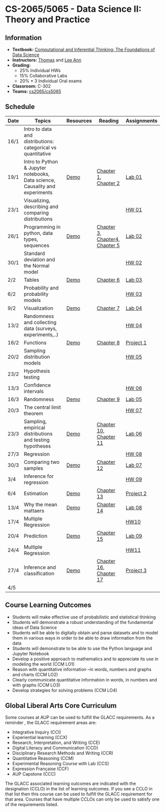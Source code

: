 # CS-2065/5065 - Data Science II: Theory and Practice

## Information

* **Textbook:** [Computational and Inferential Thinking: The Foundations of Data Science](https://aup-cs2065.github.io/textbook/html)
* **Instructors:** [Thomas](https://www.aup.edu/profile/qnguyen) and [Lee Ann](https://www.aup.edu/profile/tlibal)
* **Grading:**
  + 25% Individual HWs
  + 15% Collaborative Labs
  + 20% * 3 Individual Oral exams
* **Classroom:** C-302
* **Teams:** [cs2065/cs5065](https://teams.microsoft.com/l/team/19%3aYWw19mwGMNp_z1chK30c7-fT1fnMwfAUnxjRDAMjaJY1%40thread.tacv2/conversations?groupId=0f2d05d4-39ee-465d-b0a5-4c203f5f3624&tenantId=787ea242-36aa-42a4-bfcf-b7cbaad1d83b)

## Schedule

| Date |  Topics |	Resources | Reading | Assignments |
| ---  | ---     | ---        | ----    | -----       |
| 16/1 | Intro to data and distributions: categorical vs quantitative |            | |       |
| 19/1 |  Intro to Python & Jupyter notebooks, Data science, Causality and experiments | [Demo](https://aup.pilot.2i2c.cloud/hub/user-redirect/git-pull?repo=https%3A%2F%2Fgithub.com%2FAUP-CS2065%2Flecture&branch=master&urlpath=tree%2Flecture%2Flec01.ipynb) | [Chapter 1](https://aup-cs2065.github.io/textbook/html/chapters/01/what-is-data-science.html), [Chapter 2](https://aup-cs2065.github.io/textbook/html/chapters/02/causality-and-experiments.html) | [Lab 01](https://aup.pilot.2i2c.cloud/hub/user-redirect/git-pull?repo=https%3A%2F%2Fgithub.com%2FAUP-CS2065%2Flabs&branch=master&urlpath=tree%2Flabs%2Flab01) |
| 23/1 | Visualizing, describing and comparing distributions |            |         | [HW 01](https://aup.pilot.2i2c.cloud/hub/user-redirect/git-pull?repo=https%3A%2F%2Fgithub.com%2FAUP-CS2065%2Fhw&branch=master&urlpath=tree%2Fhw%2Fhw01%2Fhw01.ipynb) |
| 26/1 |  Programming in python, data types, sequences | [Demo](https://aup.pilot.2i2c.cloud/hub/user-redirect/git-pull?repo=https%3A%2F%2Fgithub.com%2FAUP-CS2065%2Flecture&branch=master&urlpath=tree%2Flecture%2Flec02.ipynb) | [Chapter 3](https://aup-cs2065.github.io/textbook/html/chapters/03/programming-in-python.html), [Chapter4](https://aup-cs2065.github.io/textbook/html/chapters/04/Data_Types.html), [Chapter 5](https://aup-cs2065.github.io/textbook/html/chapters/05/Sequences.html) | [Lab 02](https://aup.pilot.2i2c.cloud/hub/user-redirect/git-pull?repo=https%3A%2F%2Fgithub.com%2FAUP-CS2065%2Flabs&branch=master&urlpath=tree%2Flabs%2Flab02%2Flab02.ipynb) |
| 30/1  | Standard deviation and the Normal model |            |         | [HW 02](https://aup.pilot.2i2c.cloud/hub/user-redirect/git-pull?repo=https%3A%2F%2Fgithub.com%2FAUP-CS2065%2Fhw&branch=master&urlpath=tree%2Fhw%2Fhw02%2Fhw02.ipynb)  |
| 2/2  | Tables |  [Demo](https://aup.pilot.2i2c.cloud/hub/user-redirect/git-pull?repo=https%3A%2F%2Fgithub.com%2FAUP-CS2065%2Flecture&branch=master&urlpath=tree%2Flecture%2Flec03.ipynb) | [Chapter 6](https://aup-cs2065.github.io/textbook/html/chap) | [Lab 03](https://aup.pilot.2i2c.cloud/hub/user-redirect/git-pull?repo=https%3A%2F%2Fgithub.com%2FAUP-CS2065%2Flabs&branch=master&urlpath=tree%2Flabs%2Flab03%2Flab03.ipynb) |
| 6/2 | Probability and probability models |            |         | [HW 03](https://aup.pilot.2i2c.cloud/hub/user-redirect/git-pull?repo=https%3A%2F%2Fgithub.com%2FAUP-CS2065%2Fhw&branch=master&urlpath=tree%2Fhw%2Fhw03)  |
| 9/2  | Visualization | [Demo](https://aup.pilot.2i2c.cloud/hub/user-redirect/git-pull?repo=https%3A%2F%2Fgithub.com%2FAUP-CS2065%2Flecture&branch=master&urlpath=tree%2Flecture%2Flec04.ipynb)   | [Chapter 7](https://aup-cs2065.github.io/textbook/html/chapters/07/Visualization.html) | [Lab 04](https://aup.pilot.2i2c.cloud/hub/user-redirect/git-pull?repo=https%3A%2F%2Fgithub.com%2FAUP-CS2065%2Flabs&branch=master&urlpath=tree%2Flabs%2Flab04%2Flab04.ipynb) |
| 13/2 | Randomness and collecting data (surveys, experiments,..)|            |         | [HW 04](https://aup.pilot.2i2c.cloud/hub/user-redirect/git-pull?repo=https%3A%2F%2Fgithub.com%2FAUP-CS2065%2Fhw&branch=master&urlpath=tree%2Fhw%2Fhw04%2Fhw04.ipynb) |
| 16/2 | Functions | [Demo](https://aup.pilot.2i2c.cloud/hub/user-redirect/git-pull?repo=https%3A%2F%2Fgithub.com%2FAUP-CS2065%2Flecture&branch=master&urlpath=tree%2Flecture%2Flec05.ipynb)   | [Chapter 8](https://aup-cs2065.github.io/textbook/html/chapters/08/Functions_and_Tables.html2) | [Project 1](https://aup.pilot.2i2c.cloud/hub/user-redirect/git-pull?repo=https%3A%2F%2Fgithub.com%2FAUP-CS2065%2Fprojects&branch=master&urlpath=tree%2Fprojects%2Fproject1%2Fproject1.ipynb) |
| 20/2 | Sampling distribution models |            |         | [HW 05](https://aup.pilot.2i2c.cloud/hub/user-redirect/git-pull?repo=https%3A%2F%2Fgithub.com%2FAUP-CS2065%2Fhw&branch=master&urlpath=tree%2Fhw%2Fhw05%2Fhw05.ipynb) |
| 23/2 | Hypothesis testing |            |         | |
| 13/3 | Confidence intervals |            |         | [HW 06](https://aup.pilot.2i2c.cloud/hub/user-redirect/git-pull?repo=https%3A%2F%2Fgithub.com%2FAUP-CS2065%2Fhw&branch=master&urlpath=tree%2Fhw%2Fhw06%2Fhw06.ipynb) |
| 16/3  | Randomness | [Demo](https://aup.pilot.2i2c.cloud/hub/user-redirect/git-pull?repo=https%3A%2F%2Fgithub.com%2FAUP-CS2065%2Flecture&branch=master&urlpath=tree%2Flecture%2Flec06.ipynb) | [Chapter 9](https://aup-cs2065.github.io/textbook/html/chapters/09/Randomness.html) | [Lab 05](https://aup.pilot.2i2c.cloud/hub/user-redirect/git-pull?repo=https%3A%2F%2Fgithub.com%2FAUP-CS2065%2Flabs&branch=master&urlpath=tree%2Flabs%2Flab05%2Flab05.ipynb) |
| 20/3  | The central limit theorem |            |         | [HW 07](https://aup.pilot.2i2c.cloud/hub/user-redirect/git-pull?repo=https%3A%2F%2Fgithub.com%2FAUP-CS2065%2Fhw&branch=master&urlpath=tree%2Fhw%2Fhw07%2Fhw07.ipynb) |
| 23/3 | Sampling, empirical distributions and testing hypotheses | [Demo](https://aup.pilot.2i2c.cloud/hub/user-redirect/git-pull?repo=https%3A%2F%2Fgithub.com%2FAUP-CS2065%2Flecture&branch=master&urlpath=tree%2Flecture%2Flec07.ipynb)    | [Chapter 10](https://aup-cs2065.github.io/textbook/html/chapters/10/Sampling_and_Empirical_Distributions.html), [Chapter 11](https://aup-cs2065.github.io/textbook/html/chapters/11/Testing_Hypotheses.html) | [Lab 06](https://aup.pilot.2i2c.cloud/hub/user-redirect/git-pull?repo=https%3A%2F%2Fgithub.com%2FAUP-CS2065%2Flabs&branch=master&urlpath=tree%2Flabs%2Flab06%2Flab06.ipynb) |
| 27/3  | Regression |            |         | [HW 08](https://aup.pilot.2i2c.cloud/hub/user-redirect/git-pull?repo=https%3A%2F%2Fgithub.com%2FAUP-CS2065%2Fhw&branch=master&urlpath=tree%2Fhw%2Fhw08%2Fhw08.ipynb) |
| 30/3 | Comparing two samples | [Demo](https://aup.pilot.2i2c.cloud/hub/user-redirect/git-pull?repo=https%3A%2F%2Fgithub.com%2FAUP-CS2065%2Flecture&branch=master&urlpath=tree%2Flecture%2Flec08.ipynb) | [Chapter 12](https://aup-cs2065.github.io/textbook/html/chapters/12/Comparing_Two_Samples.html) | [Lab 07](https://aup.pilot.2i2c.cloud/hub/user-redirect/git-pull?repo=https%3A%2F%2Fgithub.com%2FAUP-CS2065%2Flabs&branch=master&urlpath=tree%2Flabs%2Flab07%2Flab07.ipynb) |
| 3/4 | Inference for regression |            |         | [HW 09](https://aup.pilot.2i2c.cloud/hub/user-redirect/git-pull?repo=https%3A%2F%2Fgithub.com%2FAUP-CS2065%2Fhw&branch=master&urlpath=tree%2Fhw%2Fhw09%2Fhw09.ipynb) |
| 6/4 | Estimation | [Demo](https://aup.pilot.2i2c.cloud/hub/user-redirect/git-pull?repo=https%3A%2F%2Fgithub.com%2FAUP-CS2065%2Flecture&branch=master&urlpath=tree%2Flecture%2Flec09.ipynb) | [Chapter 13](https://aup-cs2065.github.io/textbook/html/chapters/13/Estimation.html) | [Project 2](https://aup.pilot.2i2c.cloud/hub/user-redirect/git-pull?repo=https%3A%2F%2Fgithub.com%2FAUP-CS2065%2Fprojects&branch=master&urlpath=tree%2Fprojects%2Fproject2%2Fproject2.ipynb) |
| 13/4  | Why the mean mattaers | [Demo](https://aup.pilot.2i2c.cloud/hub/user-redirect/git-pull?repo=https%3A%2F%2Fgithub.com%2FAUP-CS2065%2Flecture&branch=master&urlpath=tree%2Flecture%2Flec10.ipynb)   | [Chapter 14](https://aup-cs2065.github.io/textbook/html/chapters/14/Why_the_Mean_Matters.html) | [Lab 08](https://aup.pilot.2i2c.cloud/hub/user-redirect/git-pull?repo=https%3A%2F%2Fgithub.com%2FAUP-CS2065%2Flabs&branch=master&urlpath=tree%2Flabs%2Flab08%2Flab08.ipynb) |
| 17/4 | Multiple Regression |            | | [HW10](https://aup.pilot.2i2c.cloud/hub/user-redirect/git-pull?repo=https%3A%2F%2Fgithub.com%2FAUP-CS2065%2Fhw&branch=master&urlpath=tree%2Fhw%2Fhw10%2Fhw10.ipynb) |
| 20/4 | Prediction | [Demo](https://aup.pilot.2i2c.cloud/hub/user-redirect/git-pull?repo=https%3A%2F%2Fgithub.com%2FAUP-CS2065%2Flecture&branch=master&urlpath=tree%2Flecture%2Flec11.ipynb)   | [Chapter 15](https://aup-cs2065.github.io/textbook/html/chapters/15/Prediction.html) | [Lab 09]() |
| 24/4 | Multiple Regression |            |         | [HW11](https://aup.pilot.2i2c.cloud/hub/user-redirect/git-pull?repo=https%3A%2F%2Fgithub.com%2FAUP-CS2065%2Fhw&branch=master&urlpath=tree%2Fhw%2Fhw11%2Fhw11.ipynb) |
| 27/4 | Inference and classification | [Demo]()   | [Chapter 16](https://aup-cs2065.github.io/textbook/html/chapters/16/Inference_for_Regression.html), [Chapter 17](https://aup-cs2065.github.io/textbook/html/chapters/17/Classification.html) | [Project 3]() |
| 4/5  |  |    | |  |

## Course Learning Outcomes

* Students will make effective use of probabilistic and statistical thinking
* Students will demonstrate a robust understanding of the fundamental ideas of Data Science
* Students will be able to digitally obtain and parse datasets and to model them in various ways in order to be able to draw information from the data
* Students will demonstrate to be able to use the Python language and Jupyter Notebook
* Develop a positive approach to mathematics and to appreciate its use in modeling the world (CCM LO1)
* Reason with quantitative information –in words, numbers and graphs and charts (CCM LO2)
* Clearly communicate quantitative information in words, in numbers and with graphs (CCM LO3)
* Develop strategies for solving problems (CCM LO4)

## Global Liberal Arts Core Curriculum

Some courses at AUP can be used to fulfill the GLACC requirements. As a reminder , the GLACC requirement areas are:

* Integrative Inquiry (CCI)
* Experiential learning (CCX)
* Research, Interpretation, and Writing (CCE)
* Digital Literacy and Communication (CCD)
* Disciplinary Research Methods and Writing (CCR)
* Quantitative Reasoning (CCM)
* Experimental Reasoning Course with Lab (CCS)
* Expression Française (CCF)
* AUP Capstone (CCC)

The GLACC associated learning outcomes are indicated with the designation (CCLO) in the list of learning outcomes. If you see a CCLO in that list then this course can be used to fulfill the GLACC requirement for that area. Courses that have multiple CCLOs can only be used to satisfy one of the requirements listed.
